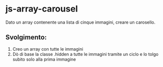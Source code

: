 js-array-carousel
===
Dato un array contenente una lista di cinque immagini, creare un carosello.
## Svolgimento:
1. Creo un array con tutte le immagini
2. Dò di base la classe .hidden a tutte le immagini tramite un ciclo e lo tolgo subito solo alla prima immagine